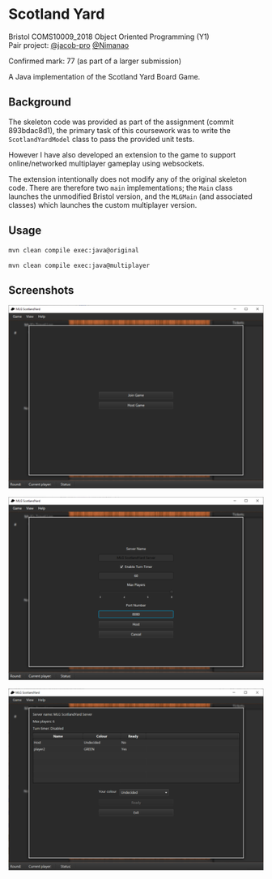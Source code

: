 # Scotland Yard

Bristol COMS10009_2018 Object Oriented Programming (Y1) \
Pair project: [@jacob-pro](https://github.com/jacob-pro) [@Nimanao](https://github.com/Nimanao)

Confirmed mark: 77 (as part of a larger submission)

A Java implementation of the Scotland Yard Board Game.

## Background

The skeleton code was provided as part of the assignment (commit 893bdac8d1), the primary task of this 
coursework was to write the `ScotlandYardModel` class to pass the provided unit tests.

However I have also developed an extension to the game to support online/networked multiplayer gameplay 
using websockets.

The extension intentionally does not modify any of the original skeleton code. 
There are therefore two `main` implementations; the `Main` class launches the unmodified Bristol version, 
and the `MLGMain` (and associated classes) which launches the custom multiplayer version. 

## Usage

```
mvn clean compile exec:java@original
```

```
mvn clean compile exec:java@multiplayer
```

## Screenshots

![alt text](./screenshots/main_screen.png)

![alt text](./screenshots/server.png)

![alt text](./screenshots/lobby.png)
